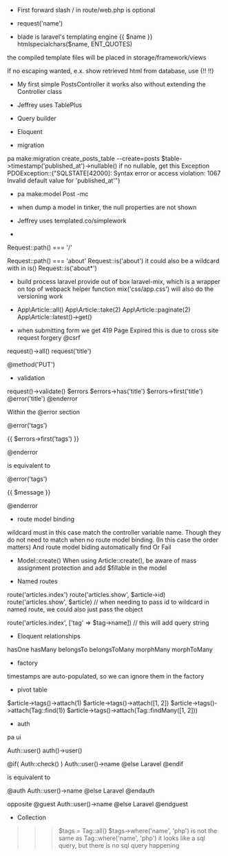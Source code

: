 * First forward slash / in route/web.php is optional

* request('name')

* blade is laravel's templating engine
{{ $name }}
htmlspecialchars($name, ENT_QUOTES)

the compiled template files will be placed in storage/framework/views

If no escaping wanted, e.x. show retrieved html from database, use {!!  !!} 

* My first simple PostsController
it works also without extending the Controller class

* Jeffrey uses TablePlus

* Query builder

* Eloquent

* migration

pa make:migration create_posts_table --create=posts
$table->timestamp('published_at')->nullable()
if no nullable, get this Exception
PDOException::("SQLSTATE[42000]: Syntax error or access violation: 1067 Invalid default value for 'published_at'")

* pa make:model Post -mc

* when dump a model in tinker, the null properties are not shown

* Jeffrey uses templated.co/simplework

* 
Request::path() === '/'

Request::path() === 'about'
Request::is('about')
it could also be a wildcard with in is()
Request::is('about*')

* build process
laravel provide out of box laravel-mix, which is a wrapper on top of webpack
helper function mix('css/app.css') will also do the versioning work

* App\Article::all()
App\Article::take(2)
App\Article::paginate(2)
App\Article::latest()->get()

* when submitting form
we get 
419 Page Expired
this is due to cross site request forgery
@csrf

request()->all()
request('title')

@method('PUT')

* validation

request()->validate()
$errors
$errors->has('title')
$errors->first('title')
@error('title')
@enderror

Within the @error section

@error('tags')
    <p class="help is-danger">{{ $errors->first('tags') }}</p>
@enderror

is equivalent to 

@error('tags')
    <p class="help is-danger">{{ $message }}</p>
@enderror

* route model binding

wildcard must in this case match the controller variable name.
Though they do not need to match when no route model binding. (In this case the order matters)
And route model biding automatically find Or Fail

* Model::create()
When using Article::create(), be aware of mass assignment protection and add $fillable in the model

* Named routes

route('articles.index')
route('articles.show', $article->id)
route('articles.show', $article)
// when needing to pass id to wildcard in named route, we could also just pass the object

route('articles.index', ['tag' => $tag->name])
// this will add query string

* Eloquent relationships

hasOne
hasMany
belongsTo
belongsToMany
morphMany
morphToMany

* factory

timestamps are auto-populated, so we can ignore them in the factory 

* pivot table

$article->tags()->attach(1)
$article->tags()->attach([1, 2])
$article->tags()->attach(Tag::find(1))
$article->tags()->attach(Tag::findMany([1, 2]))

* auth

pa ui

Auth::user()
auth()->user()

@if( Auth::check() )
    Auth::user()->name
@else
    Laravel
@endif

is equivalent to 

@auth
    Auth::user()->name
@else
    Laravel
@endauth

opposite
@guest
    Auth::user()->name
@else
    Laravel
@endguest

* Collection

>>> $tags = Tag::all()
>>> $tags->where('name', 'php')
is not the same as
>>> Tag::where('name', 'php')
it looks like a sql query, but there is no sql query happening
